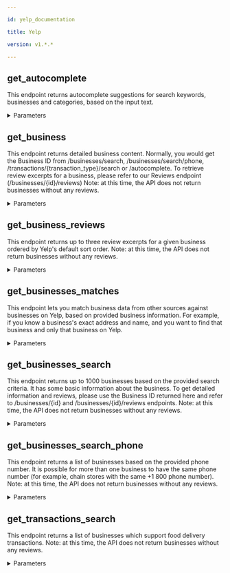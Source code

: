 ```yaml
---

id: yelp_documentation

title: Yelp

version: v1.*.*

---
```


## get_autocomplete

This endpoint returns autocomplete suggestions for search keywords, businesses and categories, based on the input text.

<details><summary>Parameters</summary>

#### text (required)

Text to return autocomplete suggestions for.

**Type:** string

#### latitude

Required if location is not provided. Latitude of the location you want to search nearby.

**Type:** number

#### locale

List of supported locales https://www.yelp.com/developers/documentation/v3/supported_locales. Defaults to en_US.

**Type:** string

#### longitude

Required if location is not provided. Longitude of the location you want to search nearby.

**Type:** number

</details>

## get_business

This endpoint returns detailed business content. Normally, you would get the Business ID from /businesses/search, /businesses/search/phone, /transactions/{transaction_type}/search or /autocomplete. To retrieve review excerpts for a business, please refer to our Reviews endpoint (/businesses/{id}/reviews) Note: at this time, the API does not return businesses without any reviews.

<details><summary>Parameters</summary>

#### id (required)

**Type:** string

#### locale

List of supported locales https://www.yelp.com/developers/documentation/v3/supported_locales. Defaults to en_US.

**Type:** string

</details>

## get_business_reviews

This endpoint returns up to three review excerpts for a given business ordered by Yelp's default sort order. Note: at this time, the API does not return businesses without any reviews.

<details><summary>Parameters</summary>

#### id (required)

**Type:** string

#### locale

List of supported locales https://www.yelp.com/developers/documentation/v3/supported_locales. Defaults to en_US.

**Type:** string

</details>

## get_businesses_matches

This endpoint lets you match business data from other sources against businesses on Yelp, based on provided business information. For example, if you know a business's exact address and name, and you want to find that business and only that business on Yelp.

<details><summary>Parameters</summary>

#### address1 (required)

The first line of the business’s address. Maximum length is 64; only digits, letters, spaces, and ­’/#&,.: are allowed. The empty string '' is allowed; this will specifically match certain service businesses that have no street address.

**Type:** string

#### city (required)

The city of the business. Maximum length is 64; only digits, letters, spaces, and ­’.() are allowed.

**Type:** string

#### country (required)

The ISO 3166-1 alpha-2 country code of this business. Maximum length is 2.

**Type:** string

#### name (required)

The name of the business. Maximum length is 64; only digits, letters, spaces, and !#$%&+,­./:?@'are allowed.

**Type:** string

#### state (required)

The ISO 3166-2 (with a few exceptions) state code of this business. Maximum length is 3.

**Type:** string

#### address2

The second line of the business’s address. Maximum length is 64; only digits, letters, spaces, and ­’/#&,.: are allowed

**Type:** string

#### address3

The third line of the business’s address. Maximum length is 64; only digits, letters, spaces, and ­’/#&,.: are allowed

**Type:** string

#### latitude

Required if location is not provided. Latitude of the location you want to search nearby.

**Type:** number

#### limit

Maximum number of business results to return. By default, it will return 3. Maximum is 10.

**Type:** integer

#### longitude

Required if location is not provided. Longitude of the location you want to search nearby.

**Type:** number

#### match_threshold

Specifies whether a match quality threshold should be applied to the matched businesses. Must be either 'default' or 'none'. default: Apply a match quality threshold such that only very closely matching businesses will be returned. none: Do not apply any match quality threshold; all potential business matches will be returned. If this param is not included in a request, 'default' will be used.

**Type:** string

#### phone

The phone number of the business which can be submitted as (a) locally ­formatted with digits only (e.g., 016703080) or (b) internationally­ formatted with a leading + sign and digits only after (+35316703080). Maximum length is 32.

**Type:** string

#### yelp_business_id

Unique Yelp identifier of the business if available. Used as a hint when finding a matching business.

**Type:** string

#### zip_code

The Zip code of this business.

**Type:** string

</details>

## get_businesses_search

This endpoint returns up to 1000 businesses based on the provided search criteria. It has some basic information about the business. To get detailed information and reviews, please use the Business ID returned here and refer to /businesses/{id} and /businesses/{id}/reviews endpoints. Note: at this time, the API does not return businesses without any reviews.

<details><summary>Parameters</summary>

#### attributes

Try these additional filters to return specific search results! hot_and_new - popular businesses which recently joined Yelp. request_a_quote - businesses which actively reply to Request a Quote inquiries. reservation - businesses with Yelp Reservations bookings enabled on their profile page. waitlist_reservation - businesses with Yelp Waitlist bookings enabled on their profile screen (iOS/Android). cashback - businesses offering Yelp Cash Back to in-house customers. deals - businesses offering Yelp Deals on their profile page. gender_neutral_restrooms - businesses which provide gender neutral restrooms. You can combine multiple attributes by providing a comma separated like "attribute1,attribute2". If multiple attributes are used, only businesses that satisfy ALL attributes will be returned in search results. For example, the attributes "hot_and_new,cashback" will return businesses that are Hot and New AND offer Cash Back.

**Type:** string

#### categories

Categories to filter the search results with. https://www.yelp.com/developers/documentation/v3/all_category_list The category filter can be a list of comma delimited categories. For example, "bars,french" will filter by Bars OR French. The category identifier should be used (for example "discgolf", not "Disc Golf").

**Type:** string

#### latitude

Required if location is not provided. Latitude of the location you want to search nearby.

**Type:** number

#### locale

List of supported locales https://www.yelp.com/developers/documentation/v3/supported_locales. Defaults to en_US.

**Type:** string

#### location

Required if either latitude or longitude is not provided. Specifies the combination of "address, neighborhood, city, state or zip, optional country" to be used when searching for businesses.

**Type:** string

#### longitude

Required if location is not provided. Longitude of the location you want to search nearby.

**Type:** number

#### open_at

An integer represending the Unix time in the same timezone of the search location. If specified, it will return business open at the given time. Notice that open_at and open_now cannot be used together.

**Type:** integer

#### open_now

Default to false. When set to true, only return the businesses open now. Notice that open_at and open_now cannot be used together.

**Type:** boolean

#### price

Pricing levels to filter the search result with: 1 = $, 2 = $$, 3 = $$$, 4 = $$$$. The price filter can be a list of comma delimited pricing levels. For example, "1, 2, 3" will filter the results to show the ones that are $, $$, or $$$.

**Type:** string

#### radius

Search radius in meters. If the value is too large, a AREA_TOO_LARGE error may be returned. The max value is 40000 meters (about 25 miles).

**Type:** number

#### sort_by

Sort the results by one of the these modes: best_match, rating, review_count or distance. By default it's best_match. The rating sort is not strictly sorted by the rating value, but by an adjusted rating value that takes into account the number of ratings, similar to a bayesian average. This is so a business with 1 rating of 5 stars doesn’t immediately jump to the top.

**Type:** string

#### term

Search term (e.g. "food", "restaurants"). If term isn’t included we search everything. The term keyword also accepts business names such as "Starbucks".

**Type:** string

</details>

## get_businesses_search_phone

This endpoint returns a list of businesses based on the provided phone number. It is possible for more than one business to have the same phone number (for example, chain stores with the same +1 800 phone number). Note: at this time, the API does not return businesses without any reviews.

<details><summary>Parameters</summary>

#### phone (required)

Phone number of the business you want to search for. It must start with + and include the country code, like +14159083801.

**Type:** number

</details>

## get_transactions_search

This endpoint returns a list of businesses which support food delivery transactions. Note: at this time, the API does not return businesses without any reviews.

<details><summary>Parameters</summary>

#### latitude

Required if location is not provided. Latitude of the location you want to search nearby.

**Type:** number

#### location

Required if either latitude or longitude is not provided. Specifies the combination of "address, neighborhood, city, state or zip, optional country" to be used when searching for businesses.

**Type:** string

#### longitude

Required if location is not provided. Longitude of the location you want to search nearby.

**Type:** number

</details>

